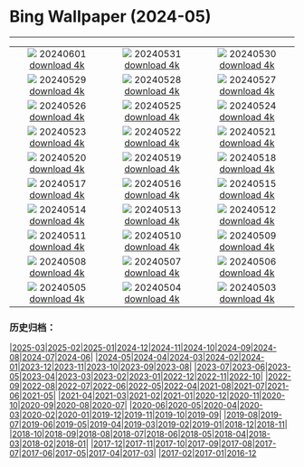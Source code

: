 # Bing Wallpaper (2024-05)
**************
| | | |
|:-:|:-:|:-:|
| ![](https://www.bing.com/th?id=OHR.PrideMonthSF_DE-DE2818464419_1920x1080.jpg) 20240601 [download 4k](https://www.bing.com/th?id=OHR.PrideMonthSF_DE-DE2818464419_UHD.jpg) | ![](https://www.bing.com/th?id=OHR.YorkshireDalesNP_DE-DE2262987650_1920x1080.jpg) 20240531 [download 4k](https://www.bing.com/th?id=OHR.YorkshireDalesNP_DE-DE2262987650_UHD.jpg) | ![](https://www.bing.com/th?id=OHR.Everglades90th_DE-DE6253688442_1920x1080.jpg) 20240530 [download 4k](https://www.bing.com/th?id=OHR.Everglades90th_DE-DE6253688442_UHD.jpg) |
| ![](https://www.bing.com/th?id=OHR.MullOtter_DE-DE1417523024_1920x1080.jpg) 20240529 [download 4k](https://www.bing.com/th?id=OHR.MullOtter_DE-DE1417523024_UHD.jpg) | ![](https://www.bing.com/th?id=OHR.MeteoraMonastery_DE-DE0965376311_1920x1080.jpg) 20240528 [download 4k](https://www.bing.com/th?id=OHR.MeteoraMonastery_DE-DE0965376311_UHD.jpg) | ![](https://www.bing.com/th?id=OHR.SestriLevante_DE-DE0573141632_1920x1080.jpg) 20240527 [download 4k](https://www.bing.com/th?id=OHR.SestriLevante_DE-DE0573141632_UHD.jpg) |
| ![](https://www.bing.com/th?id=OHR.ElbeSandstone_DE-DE9941836770_1920x1080.jpg) 20240526 [download 4k](https://www.bing.com/th?id=OHR.ElbeSandstone_DE-DE9941836770_UHD.jpg) | ![](https://www.bing.com/th?id=OHR.MoroccoBenhaddou_DE-DE9640944189_1920x1080.jpg) 20240525 [download 4k](https://www.bing.com/th?id=OHR.MoroccoBenhaddou_DE-DE9640944189_UHD.jpg) | ![](https://www.bing.com/th?id=OHR.OrdesaNationalPark_DE-DE9218921574_1920x1080.jpg) 20240524 [download 4k](https://www.bing.com/th?id=OHR.OrdesaNationalPark_DE-DE9218921574_UHD.jpg) |
| ![](https://www.bing.com/th?id=OHR.IndianStarTortoise_DE-DE8901102439_1920x1080.jpg) 20240523 [download 4k](https://www.bing.com/th?id=OHR.IndianStarTortoise_DE-DE8901102439_UHD.jpg) | ![](https://www.bing.com/th?id=OHR.SnowGumTasmania_DE-DE8538899812_1920x1080.jpg) 20240522 [download 4k](https://www.bing.com/th?id=OHR.SnowGumTasmania_DE-DE8538899812_UHD.jpg) | ![](https://www.bing.com/th?id=OHR.MalaysiaTea_DE-DE8270167574_1920x1080.jpg) 20240521 [download 4k](https://www.bing.com/th?id=OHR.MalaysiaTea_DE-DE8270167574_UHD.jpg) |
| ![](https://www.bing.com/th?id=OHR.HoneycombBee_DE-DE7958601447_1920x1080.jpg) 20240520 [download 4k](https://www.bing.com/th?id=OHR.HoneycombBee_DE-DE7958601447_UHD.jpg) | ![](https://www.bing.com/th?id=OHR.NefertitiMuseum_DE-DE7400530006_1920x1080.jpg) 20240519 [download 4k](https://www.bing.com/th?id=OHR.NefertitiMuseum_DE-DE7400530006_UHD.jpg) | ![](https://www.bing.com/th?id=OHR.VernazzaItaly_DE-DE7128590737_1920x1080.jpg) 20240518 [download 4k](https://www.bing.com/th?id=OHR.VernazzaItaly_DE-DE7128590737_UHD.jpg) |
| ![](https://www.bing.com/th?id=OHR.TarangireElephants_DE-DE6659781135_1920x1080.jpg) 20240517 [download 4k](https://www.bing.com/th?id=OHR.TarangireElephants_DE-DE6659781135_UHD.jpg) | ![](https://www.bing.com/th?id=OHR.DayOfLight_DE-DE0376737244_1920x1080.jpg) 20240516 [download 4k](https://www.bing.com/th?id=OHR.DayOfLight_DE-DE0376737244_UHD.jpg) | ![](https://www.bing.com/th?id=OHR.RiverNekarHeidelberg_DE-DE0017451449_1920x1080.jpg) 20240515 [download 4k](https://www.bing.com/th?id=OHR.RiverNekarHeidelberg_DE-DE0017451449_UHD.jpg) |
| ![](https://www.bing.com/th?id=OHR.CarlsbadNP_DE-DE9906842955_1920x1080.jpg) 20240514 [download 4k](https://www.bing.com/th?id=OHR.CarlsbadNP_DE-DE9906842955_UHD.jpg) | ![](https://www.bing.com/th?id=OHR.NamibiaCanyon_DE-DE8827731731_1920x1080.jpg) 20240513 [download 4k](https://www.bing.com/th?id=OHR.NamibiaCanyon_DE-DE8827731731_UHD.jpg) | ![](https://www.bing.com/th?id=OHR.GuanacoMother_DE-DE8465520187_1920x1080.jpg) 20240512 [download 4k](https://www.bing.com/th?id=OHR.GuanacoMother_DE-DE8465520187_UHD.jpg) |
| ![](https://www.bing.com/th?id=OHR.BlueCityIndia_DE-DE7777501336_1920x1080.jpg) 20240511 [download 4k](https://www.bing.com/th?id=OHR.BlueCityIndia_DE-DE7777501336_UHD.jpg) | ![](https://www.bing.com/th?id=OHR.MisoolRajaAmpat_DE-DE6830111784_1920x1080.jpg) 20240510 [download 4k](https://www.bing.com/th?id=OHR.MisoolRajaAmpat_DE-DE6830111784_UHD.jpg) | ![](https://www.bing.com/th?id=OHR.EmirganPark_DE-DE6431860562_1920x1080.jpg) 20240509 [download 4k](https://www.bing.com/th?id=OHR.EmirganPark_DE-DE6431860562_UHD.jpg) |
| ![](https://www.bing.com/th?id=OHR.PortMarseille_DE-DE5901142925_1920x1080.jpg) 20240508 [download 4k](https://www.bing.com/th?id=OHR.PortMarseille_DE-DE5901142925_UHD.jpg) | ![](https://www.bing.com/th?id=OHR.SuspensionBridge_DE-DE5413963074_1920x1080.jpg) 20240507 [download 4k](https://www.bing.com/th?id=OHR.SuspensionBridge_DE-DE5413963074_UHD.jpg) | ![](https://www.bing.com/th?id=OHR.TheRoachesPeakDistrict_DE-DE5320650823_1920x1080.jpg) 20240506 [download 4k](https://www.bing.com/th?id=OHR.TheRoachesPeakDistrict_DE-DE5320650823_UHD.jpg) |
| ![](https://www.bing.com/th?id=OHR.SanMiguelAllende_DE-DE2308730889_1920x1080.jpg) 20240505 [download 4k](https://www.bing.com/th?id=OHR.SanMiguelAllende_DE-DE2308730889_UHD.jpg) | ![](https://www.bing.com/th?id=OHR.JediMonastery_DE-DE1926121276_1920x1080.jpg) 20240504 [download 4k](https://www.bing.com/th?id=OHR.JediMonastery_DE-DE1926121276_UHD.jpg) | ![](https://www.bing.com/th?id=OHR.SonoranSpring_DE-DE9357801866_1920x1080.jpg) 20240503 [download 4k](https://www.bing.com/th?id=OHR.SonoranSpring_DE-DE9357801866_UHD.jpg) |

### 历史归档：

|[2025-03](/../2025-03/2025-03.md)|[2025-02](/../2025-02/2025-02.md)|[2025-01](/../2025-01/2025-01.md)|[2024-12](/../2024-12/2024-12.md)|[2024-11](/../2024-11/2024-11.md)|[2024-10](/../2024-10/2024-10.md)|[2024-09](/../2024-09/2024-09.md)|[2024-08](/../2024-08/2024-08.md)|[2024-07](/../2024-07/2024-07.md)|[2024-06](/../2024-06/2024-06.md)|
|[2024-05](/2024-05.md)|[2024-04](/../2024-04/2024-04.md)|[2024-03](/../2024-03/2024-03.md)|[2024-02](/../2024-02/2024-02.md)|[2024-01](/../2024-01/2024-01.md)|[2023-12](/../2023-12/2023-12.md)|[2023-11](/../2023-11/2023-11.md)|[2023-10](/../2023-10/2023-10.md)|[2023-09](/../2023-09/2023-09.md)|[2023-08](/../2023-08/2023-08.md)|
|[2023-07](/../2023-07/2023-07.md)|[2023-06](/../2023-06/2023-06.md)|[2023-05](/../2023-05/2023-05.md)|[2023-04](/../2023-04/2023-04.md)|[2023-03](/../2023-03/2023-03.md)|[2023-02](/../2023-02/2023-02.md)|[2023-01](/../2023-01/2023-01.md)|[2022-12](/../2022-12/2022-12.md)|[2022-11](/../2022-11/2022-11.md)|[2022-10](/../2022-10/2022-10.md)|
|[2022-09](/../2022-09/2022-09.md)|[2022-08](/../2022-08/2022-08.md)|[2022-07](/../2022-07/2022-07.md)|[2022-06](/../2022-06/2022-06.md)|[2022-05](/../2022-05/2022-05.md)|[2022-04](/../2022-04/2022-04.md)|[2021-08](/../2021-08/2021-08.md)|[2021-07](/../2021-07/2021-07.md)|[2021-06](/../2021-06/2021-06.md)|[2021-05](/../2021-05/2021-05.md)|
|[2021-04](/../2021-04/2021-04.md)|[2021-03](/../2021-03/2021-03.md)|[2021-02](/../2021-02/2021-02.md)|[2021-01](/../2021-01/2021-01.md)|[2020-12](/../2020-12/2020-12.md)|[2020-11](/../2020-11/2020-11.md)|[2020-10](/../2020-10/2020-10.md)|[2020-09](/../2020-09/2020-09.md)|[2020-08](/../2020-08/2020-08.md)|[2020-07](/../2020-07/2020-07.md)|
|[2020-06](/../2020-06/2020-06.md)|[2020-05](/../2020-05/2020-05.md)|[2020-04](/../2020-04/2020-04.md)|[2020-03](/../2020-03/2020-03.md)|[2020-02](/../2020-02/2020-02.md)|[2020-01](/../2020-01/2020-01.md)|[2019-12](/../2019-12/2019-12.md)|[2019-11](/../2019-11/2019-11.md)|[2019-10](/../2019-10/2019-10.md)|[2019-09](/../2019-09/2019-09.md)|
|[2019-08](/../2019-08/2019-08.md)|[2019-07](/../2019-07/2019-07.md)|[2019-06](/../2019-06/2019-06.md)|[2019-05](/../2019-05/2019-05.md)|[2019-04](/../2019-04/2019-04.md)|[2019-03](/../2019-03/2019-03.md)|[2019-02](/../2019-02/2019-02.md)|[2019-01](/../2019-01/2019-01.md)|[2018-12](/../2018-12/2018-12.md)|[2018-11](/../2018-11/2018-11.md)|
|[2018-10](/../2018-10/2018-10.md)|[2018-09](/../2018-09/2018-09.md)|[2018-08](/../2018-08/2018-08.md)|[2018-07](/../2018-07/2018-07.md)|[2018-06](/../2018-06/2018-06.md)|[2018-05](/../2018-05/2018-05.md)|[2018-04](/../2018-04/2018-04.md)|[2018-03](/../2018-03/2018-03.md)|[2018-02](/../2018-02/2018-02.md)|[2018-01](/../2018-01/2018-01.md)|
|[2017-12](/../2017-12/2017-12.md)|[2017-11](/../2017-11/2017-11.md)|[2017-10](/../2017-10/2017-10.md)|[2017-09](/../2017-09/2017-09.md)|[2017-08](/../2017-08/2017-08.md)|[2017-07](/../2017-07/2017-07.md)|[2017-06](/../2017-06/2017-06.md)|[2017-05](/../2017-05/2017-05.md)|[2017-04](/../2017-04/2017-04.md)|[2017-03](/../2017-03/2017-03.md)|
|[2017-02](/../2017-02/2017-02.md)|[2017-01](/../2017-01/2017-01.md)|[2016-12](/../2016-12/2016-12.md)